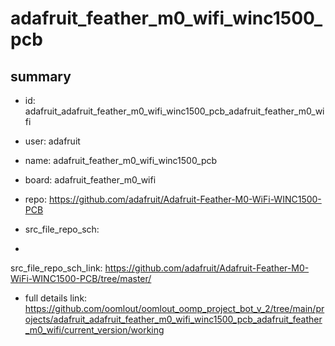 # adafruit_feather_m0_wifi_winc1500_pcb
 
## summary 
* id: adafruit_adafruit_feather_m0_wifi_winc1500_pcb_adafruit_feather_m0_wifi
* user: adafruit
* name: adafruit_feather_m0_wifi_winc1500_pcb
* board: adafruit_feather_m0_wifi
* repo: https://github.com/adafruit/Adafruit-Feather-M0-WiFi-WINC1500-PCB



* src_file_repo_sch: 
*
 src_file_repo_sch_link: https://github.com/adafruit/Adafruit-Feather-M0-WiFi-WINC1500-PCB/tree/master/
* full details link: https://github.com/oomlout/oomlout_oomp_project_bot_v_2/tree/main/projects/adafruit_adafruit_feather_m0_wifi_winc1500_pcb_adafruit_feather_m0_wifi/current_version/working  






